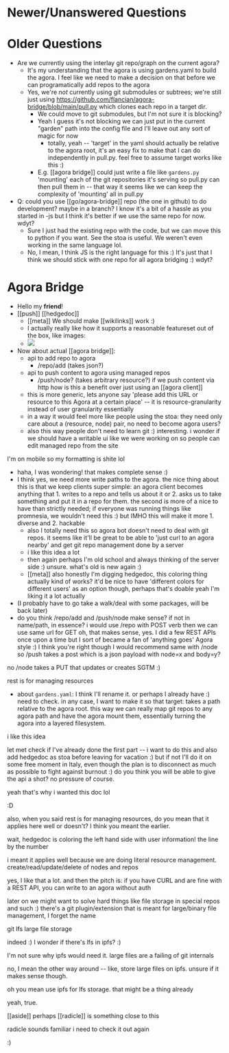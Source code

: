 # Newer/Unanswered Questions

# Older Questions
- Are we currently using the interlay git repo/graph on the current agora?
    - It's my understanding that the agora is using gardens.yaml to build the agora. I feel like we need to make a decision on that before we can programatically add repos to the agora
    - Yes, we're *not* currently using git submodules or subtrees; we're still just using https://github.com/flancian/agora-bridge/blob/main/pull.py which clones each repo in a target dir.
        - We could move to git submodules, but I'm not sure it is blocking?
        - Yeah I guess it's not blocking we can just put in the current "garden" path into the config file and I'll leave out any sort of magic for now
            - totally, yeah -- 'target' in the yaml should actually be relative to the agora root, it's an easy fix to make that I can do independently in pull.py. feel free to assume target works like this :)
        - E.g. [[agora bridge]] could just write a file like `gardens.py` 'mounting' each of the git repositories it's serving so pull.py can then pull them in -- that way it seems like we can keep the complexity of 'mounting' all in pull.py
- Q: could you use [[go/agora-bridge]] repo (the one in github) to do development? maybe in a branch? I know it's a bit of a hassle as you started in -js but I think it's better if we use the same repo for now. wdyt?
    - Sure I just had the existing repo with the code, but we can move this to python if you want. See the stoa is useful. We weren't even working in the same language lol.
    - No, I mean, I think JS is the right language for this :) It's just that I think we should stick with one repo for all agora bridging :) wdyt?


# Agora Bridge
- Hello my **friend**!
- [[push]] [[hedgedoc]]
    - [[meta]] We should make [[wikilinks]] work :)
    - I actually really like how it supports a reasonable featureset out of the box, like images:
    - ![](https://doc.anagora.org/uploads/upload_c0f8839ace0a4b1a732fefacb0b928d9.png)
- Now about actual [[agora bridge]]:
  - api to add repo to agora
      - /repo/add (takes json?)
  - api to push content to agora using managed repos
      - /push/node? (takes arbitrary resource?)
if we push content via http how is this a benefit over just using an [[agora client]]
  - this is more generic, lets anyone say 'please add this URL or resource to this Agora at a certain place' -- it is resource-granularity instead of user granularity essentially
  - in a way it would feel more like people using the stoa: they need only care about a (resource, node) pair, no need to become agora users?
  - also this way people don't need to learn git :) 
interesting. i wonder if we should have a writable ui like we were working on so people can edit managed repo from the site

I'm on mobile so my formatting is shite lol
- haha, I was wondering! that makes complete sense :)
- I think yes, we need more write paths to the agora. the nice thing about this is that we keep clients super simple: an agora client becomes anything that 1. writes to a repo and tells us about it or 2. asks us to take something and put it in a repo for them. the second is more of a nice to have than strictly needed; if everyone was running things like promnesia, we wouldn't need this :) but IMHO this will make it more 1. diverse and 2. hackable
    - also I totally need this so agora bot doesn't need to deal with git repos. it seems like it'll be great to be able to 'just curl to an agora nearby' and get git repo management done by a server
    - i like this idea a lot
    - then again perhaps I'm old school and always thinking of the server side :) unsure.
what's old is new again
:)
    - [[meta]] also honestly I'm digging hedgedoc, this coloring thing actually kind of works? it'd be nice to have 'different colors for different users' as an option though, perhaps that's doable
yeah I'm liking it a lot actually
- (I probably have to go take a walk/deal with some packages, will be back later) 
- do you think /repo/add and /push/node make sense? if not in name/path, in essence?
i would use /repo with POST verb then we can use same url for GET
oh, that makes sense, yes. I did a few REST APIs once upon a time but I sort of became a fan of 'anything goes' Agora style :) I think you're right though
I would recommend same with /node
so /push takes a post which is a json payload with node=x and body=y?

no /node takes a PUT that updates or creates
SGTM :)

rest is for managing resources 


- about `gardens.yaml`: I think I'll rename it. or perhaps I already have :) need to check. in any case, I want to make it so that target: takes a path relative to the agora root. this way we can really map git repos to any agora path and have the agora mount them, essentially turning the agora into a layered filesystem.

i like this idea


let met check if I've already done the first part -- i want to do this and also add hedgedoc as stoa before leaving for vacation :) but if not I'll do it on some free moment in Italy, even though the plan is to disconnect as much as possible to fight against burnout :) do you think you will be able to give the api a shot? no pressure of course.

yeah that's why i wanted this doc lol

:D

also, when you said rest is for managing resources, do you mean that it applies here well or doesn't? I think you meant the earlier.

wait, hedgedoc is coloring the left hand side with user information! the line by the number

i meant it applies well because we are doing literal resource management. create/read/update/delete of nodes and repos

yes, I like that a lot. and then the pitch is: if you have CURL and are fine with a REST API, you can write to an agora without auth

later on we might want to solve hard things like file storage in special repos and such :) there's a git plugin/extension that is meant for large/binary file management, I forget the name


git lfs
large file storage


indeed :) I wonder if there's lfs in ipfs? :)

I'm not sure why ipfs would need it. large files are a failing of git internals

no, I mean the other way around -- like, store large files on ipfs. unsure if it makes sense though.

oh you mean use ipfs for lfs storage. that might be a thing already

yeah, true.

[[aside]] perhaps [[radicle]] is something close to this


radicle sounds familiar i need to check it out again





:)




